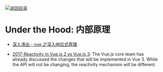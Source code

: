 [![返回目录](https://parg.co/UGo)](https://github.com/wxyyxc1992/Awesome-Links) 


# Under the Hood: 内部原理

* [深入浅出 - vue 之深入响应式原理](https://github.com/berwin/Blog/issues/11)

* [2017-Reactivity in Vue.js 2 vs Vue.js 3](https://blog.cloudboost.io/reactivity-in-vue-js-2-vs-vue-js-3-dcdd0728dcdf): The Vue.js core team has already discussed the changes that will be implemented in Vue 3. While the API will not be changing, the reactivity mechanism will be different.
